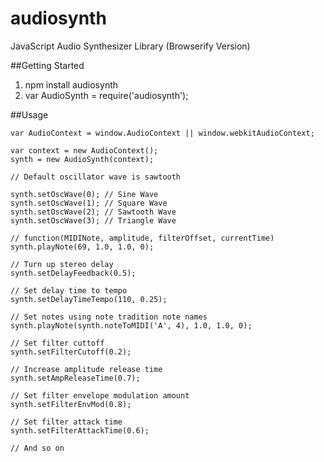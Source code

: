 audiosynth
==========

JavaScript Audio Synthesizer Library (Browserify Version)

##Getting Started

1. npm install audiosynth
2. var AudioSynth = require('audiosynth');

##Usage


	var AudioContext = window.AudioContext || window.webkitAudioContext;

	var context = new AudioContext();
	synth = new AudioSynth(context);

	// Default oscillator wave is sawtooth

	synth.setOscWave(0); // Sine Wave
	synth.setOscWave(1); // Square Wave
	synth.setOscWave(2); // Sawtooth Wave
	synth.setOscWave(3); // Triangle Wave

	// function(MIDINote, amplitude, filterOffset, currentTime)
	synth.playNote(69, 1.0, 1.0, 0);

	// Turn up stereo delay
	synth.setDelayFeedback(0.5); 

	// Set delay time to tempo
	synth.setDelayTimeTempo(110, 0.25);

	// Set notes using note tradition note names
	synth.playNote(synth.noteToMIDI('A', 4), 1.0, 1.0, 0);

	// Set filter cuttoff
	synth.setFilterCutoff(0.2);

	// Increase amplitude release time
	synth.setAmpReleaseTime(0.7);

	// Set filter envelope modulation amount
	synth.setFilterEnvMod(0.8);

	// Set filter attack time
	synth.setFilterAttackTime(0.6);

	// And so on